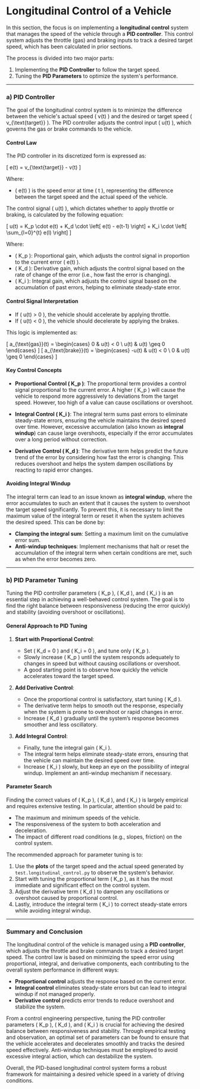 # Longitudinal Control of a Vehicle

In this section, the focus is on implementing a **longitudinal control** system that manages the speed of the vehicle through a **PID controller**. This control system adjusts the throttle (gas) and braking inputs to track a desired target speed, which has been calculated in prior sections.

The process is divided into two major parts:

1. Implementing the **PID Controller** to follow the target speed.
2. Tuning the **PID Parameters** to optimize the system's performance.

---

### a) PID Controller

The goal of the longitudinal control system is to minimize the difference between the vehicle's actual speed \( v(t) \) and the desired or target speed \( v_{\text{target}} \). The PID controller adjusts the control input \( u(t) \), which governs the gas or brake commands to the vehicle.

#### Control Law

The PID controller in its discretized form is expressed as:

\[
e(t) = v_{\text{target}} - v(t)
\]

Where:

- \( e(t) \) is the speed error at time \( t \), representing the difference between the target speed and the actual speed of the vehicle.

The control signal \( u(t) \), which dictates whether to apply throttle or braking, is calculated by the following equation:

\[
u(t) = K_p \cdot e(t) + K_d \cdot \left[ e(t) - e(t-1) \right] + K_i \cdot \left[ \sum_{l=0}^{t} e(l) \right]
\]

Where:

- \( K_p \): Proportional gain, which adjusts the control signal in proportion to the current error \( e(t) \).
- \( K_d \): Derivative gain, which adjusts the control signal based on the rate of change of the error (i.e., how fast the error is changing).
- \( K_i \): Integral gain, which adjusts the control signal based on the accumulation of past errors, helping to eliminate steady-state error.

#### Control Signal Interpretation

- If \( u(t) > 0 \), the vehicle should accelerate by applying throttle.
- If \( u(t) < 0 \), the vehicle should decelerate by applying the brakes.

This logic is implemented as:

\[
a_{\text{gas}}(t) =
\begin{cases}
0 & u(t) < 0 \\
u(t) & u(t) \geq 0
\end{cases}
\]
\[
a_{\text{brake}}(t) =
\begin{cases}
-u(t) & u(t) < 0 \\
0 & u(t) \geq 0
\end{cases}
\]

#### Key Control Concepts

- **Proportional Control \( K_p \)**: The proportional term provides a control signal proportional to the current error. A higher \( K_p \) will cause the vehicle to respond more aggressively to deviations from the target speed. However, too high of a value can cause oscillations or overshoot.
  
- **Integral Control \( K_i \)**: The integral term sums past errors to eliminate steady-state errors, ensuring the vehicle maintains the desired speed over time. However, excessive accumulation (also known as **integral windup**) can cause large overshoots, especially if the error accumulates over a long period without correction.

- **Derivative Control \( K_d \)**: The derivative term helps predict the future trend of the error by considering how fast the error is changing. This reduces overshoot and helps the system dampen oscillations by reacting to rapid error changes.

#### Avoiding Integral Windup

The integral term can lead to an issue known as **integral windup**, where the error accumulates to such an extent that it causes the system to overshoot the target speed significantly. To prevent this, it is necessary to limit the maximum value of the integral term or reset it when the system achieves the desired speed. This can be done by:

- **Clamping the integral sum**: Setting a maximum limit on the cumulative error sum.
- **Anti-windup techniques**: Implement mechanisms that halt or reset the accumulation of the integral term when certain conditions are met, such as when the error becomes zero.

---

### b) PID Parameter Tuning

Tuning the PID controller parameters \( K_p \), \( K_d \), and \( K_i \) is an essential step in achieving a well-behaved control system. The goal is to find the right balance between responsiveness (reducing the error quickly) and stability (avoiding overshoot or oscillations).

#### General Approach to PID Tuning

1. **Start with Proportional Control**:
   - Set \( K_d = 0 \) and \( K_i = 0 \), and tune only \( K_p \).
   - Slowly increase \( K_p \) until the system responds adequately to changes in speed but without causing oscillations or overshoot.
   - A good starting point is to observe how quickly the vehicle accelerates toward the target speed.

2. **Add Derivative Control**:
   - Once the proportional control is satisfactory, start tuning \( K_d \).
   - The derivative term helps to smooth out the response, especially when the system is prone to overshoot or rapid changes in error.
   - Increase \( K_d \) gradually until the system’s response becomes smoother and less oscillatory.

3. **Add Integral Control**:
   - Finally, tune the integral gain \( K_i \).
   - The integral term helps eliminate steady-state errors, ensuring that the vehicle can maintain the desired speed over time.
   - Increase \( K_i \) slowly, but keep an eye on the possibility of integral windup. Implement an anti-windup mechanism if necessary.

#### Parameter Search

Finding the correct values of \( K_p \), \( K_d \), and \( K_i \) is largely empirical and requires extensive testing. In particular, attention should be paid to:

- The maximum and minimum speeds of the vehicle.
- The responsiveness of the system to both acceleration and deceleration.
- The impact of different road conditions (e.g., slopes, friction) on the control system.

The recommended approach for parameter tuning is to:

1. Use the **plots** of the target speed and the actual speed generated by `test.longitudinal_control.py` to observe the system's behavior.
2. Start with tuning the proportional term \( K_p \), as it has the most immediate and significant effect on the control system.
3. Adjust the derivative term \( K_d \) to dampen any oscillations or overshoot caused by proportional control.
4. Lastly, introduce the integral term \( K_i \) to correct steady-state errors while avoiding integral windup.

---

### Summary and Conclusion

The longitudinal control of the vehicle is managed using a **PID controller**, which adjusts the throttle and brake commands to track a desired target speed. The control law is based on minimizing the speed error using proportional, integral, and derivative components, each contributing to the overall system performance in different ways:

- **Proportional control** adjusts the response based on the current error.
- **Integral control** eliminates steady-state errors but can lead to integral windup if not managed properly.
- **Derivative control** predicts error trends to reduce overshoot and stabilize the system.

From a control engineering perspective, tuning the PID controller parameters \( K_p \), \( K_d \), and \( K_i \) is crucial for achieving the desired balance between responsiveness and stability. Through empirical testing and observation, an optimal set of parameters can be found to ensure that the vehicle accelerates and decelerates smoothly and tracks the desired speed effectively. Anti-windup techniques must be employed to avoid excessive integral action, which can destabilize the system.

Overall, the PID-based longitudinal control system forms a robust framework for maintaining a desired vehicle speed in a variety of driving conditions.
